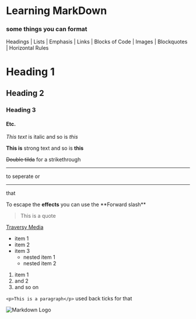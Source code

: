 # Learning MarkDown
### some things you can format
Headings | Lists | Emphasis | Links | Blocks of Code | Images | Blockquotes |
Horizontal Rules

<!--Headings-->

# Heading 1
## Heading 2
### Heading 3 
#### Etc.

<!--Italics-->

*This text* is italic and so is _this_ 

<!-- Bold -->

**This is** strong text and so is __this__ 

<!--Strikethrough-->
~~Double tilda~~ for a strikethrough

<!--Horizontal rule-->

--- 
to seperate or
___
that

<!--Escaping effects-->
 To escape the **effects** you can use the \*\*Forward slash\*\*
 
 <!--Blockquote-->
 > This is a quote
 
 <!--links-->
[Traversy Media](http://www.traversymedia.com "Traversoiiii Media")

<!--UL-->
* item 1
* item 2
* item 3
  * nested item 1
  * nested item 2

<!--Ordereed List-->
1. item 1
2. and 2
3. and so on

<!-- Inline Code Block -->
`<p>This is a paragraph</p>` used back ticks for that

<!--Images-->
![Markdown Logo](https://markdown-here.com/img/icon256.png)




